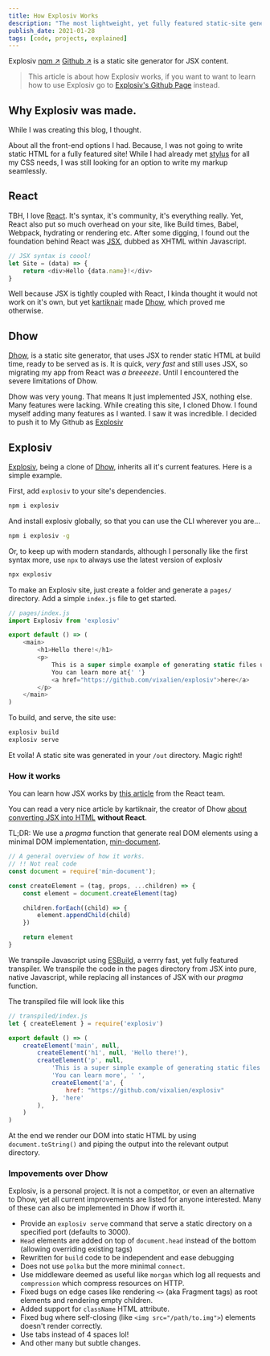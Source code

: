 ```yaml
---
title: How Explosiv Works
description: "The most lightweight, yet fully featured static-site generator you'll see."
publish_date: 2021-01-28
tags: [code, projects, explained]
---
```


Explosiv [npm ↗][npm] [Github ↗][github] is a static site generator for JSX content.

> This article is about how Explosiv works, if you want to want to learn how to use Explosiv go to [Explosiv's Github Page][github] instead.

## Why Explosiv was made.

While I was creating this blog, I thought.

About all the front-end options I had. Because, I was not going to write static HTML for a fully featured site! While I had already met [stylus] for all my CSS needs, I was still looking for an option to write my markup seamlessly.

## React

TBH, I love [React]. It's syntax, it's community, it's everything really. Yet, React also put so much overhead on your site, like Build times, Babel, Webpack, hydrating or rendering etc. After some digging, I found out the foundation behind React was [JSX][jsx-intro], dubbed as XHTML within Javascript.

```js
// JSX syntax is coool!
let Site = (data) => {
	return <div>Hello {data.name}!</div>
}
```

Well because JSX is tightly coupled with React, I kinda thought it would not work on it's own, but yet [kartiknair] made [Dhow], which proved me otherwise.

## Dhow

[Dhow], is a static site generator, that uses JSX to render static HTML at build time, ready to be served as is. It is quick, _very fast_ and still uses JSX, so migrating my app from React was _a breeeeze_.  Until I encountered the severe limitations of Dhow.

Dhow was very young. That means It just implemented JSX, nothing else. Many features were lacking. While creating this site, I cloned Dhow. I found myself adding many features as I wanted. I saw it was incredible. I decided to push it to My Github as [Explosiv]

## Explosiv

[Explosiv], being a clone of [Dhow], inherits all it's current features. Here is a simple example.

First, add `explosiv` to your site's dependencies.

```bash
npm i explosiv
```

And install explosiv globally, so that you can use the CLI wherever you are...

```bash
npm i explosiv -g
```

Or, to keep up with modern standards, although I personally like the first syntax more, use `npx` to always use the latest version of explosiv

```bash
npx explosiv
```

To make an Explosiv site, just create a folder and generate a `pages/` directory. Add a simple `index.js` file to get started.

```js
// pages/index.js
import Explosiv from 'explosiv'

export default () => (
	<main>
		<h1>Hello there!</h1>
		<p>
			This is a super simple example of generating static files using Explosiv.
			You can learn more at{' '}
			<a href="https://github.com/vixalien/explosiv">here</a>
		</p>
	</main>
)
```

To build, and serve, the site use:

```bash
explosiv build
explosiv serve
```

Et voìla! A static site was generated in your `/out` directory. Magic right!

### How it works

You can learn how JSX works by [this article][jsx-intro] from the React team.

You can read a very nice article by kartiknair, the creator of Dhow [about converting JSX into HTML][jsx-post] **without React**.

TL;DR: We use a _pragma_ function that generate real DOM elements using a minimal DOM implementation, [min-document].

```js
// A general overview of how it works.
// !! Not real code
const document = require('min-document');

const createElement = (tag, props, ...children) => {
	const element = document.createElement(tag)

	children.forEach((child) => {
		element.appendChild(child)
	})

	return element
}
```

We transpile Javascript using [ESBuild], a verrry fast, yet fully featured transpiler. We transpile the code in the pages directory  from JSX into pure, native Javascript, while replacing all instances of JSX with our _pragma_ function.

The transpiled file will look like this

```js
// transpiled/index.js
let { createElement } = require('explosiv')

export default () => (
	createElement('main', null,
		createElement('h1', null, 'Hello there!'),
		createElement('p', null,
			'This is a super simple example of generating static files using Explosiv.',
			'You can learn more', ' ',
			createElement('a', {
				href: "https://github.com/vixalien/explosiv"
			}, 'here'
		),
	)
)
```

At the end we render our DOM into static HTML by using `document.toString()` and piping the output into the relevant output directory.

### Impovements over Dhow

Explosiv, is a personal project. It is not a competitor, or even an alternative to Dhow, yet all current improvements are listed for anyone interested. Many of these can also be implemented in Dhow if worth it.

- Provide an `explosiv serve` command that serve a static directory on a specified port (defaults to  3000).
- `Head` elements are added on top of `document.head` instead of the bottom (allowing overriding existing tags)
- Rewritten for `build` code to be independent and ease debugging
- Does not use `polka` but the more minimal `connect`.
- Use middleware deemed as useful like `morgan` which log all requests and `compression` which compress resources on HTTP.
- Fixed bugs on edge cases like rendering `<>` (aka Fragment tags) as root elements and rendering empty children.
- Added support for `className` HTML attribute.
- Fixed bug where self-closing (like `<img src="/path/to.img">`) elements doesn't render correctly.
- Use tabs instead of 4 spaces lol!
- And other many but subtle changes.


[npm]: https://npmjs.com/package/explosiv
[github]: https://github.com/vixalien/explosiv

[react]: https://reactjs.org
[stylus]: https://google.com?q=stylus+css
[kartiknair]: https://www.github.com/kartiknair
[dhow]: https://www.github.com/kartiknair
[explosiv]: https://www.github.com/vixalien/explosiv
[jsx-post]: https://kartikn.me/writing/jsx-without-react
[min-document]: https://npmjs.com/package/min-document
[esbuild]: https://esbuild.github.io
[jsx-intro]: https://reactjs.org/docs/introducting-jsx.html

